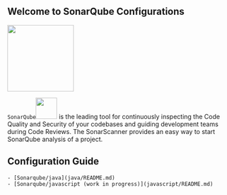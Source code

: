## Welcome to SonarQube Configurations
<img src="https://www.sonarqube.org/assets/logo-31ad3115b1b4b120f3d1efd63e6b13ac9f1f89437f0cf6881cc4d8b5603a52b4.svg" width="150">

`SonarQube`<img src="https://www.sonarqube.org/assets/logo-31ad3115b1b4b120f3d1efd63e6b13ac9f1f89437f0cf6881cc4d8b5603a52b4.svg" width="48">  is the leading tool for continuously inspecting the Code Quality and Security of your codebases
and guiding development teams during Code Reviews.
The SonarScanner  provides an easy way to start SonarQube analysis of a project.


## Configuration Guide

    - [Sonarqube/java](java/README.md)
    - [Sonarqube/javascript (work in progress)](javascript/README.md)